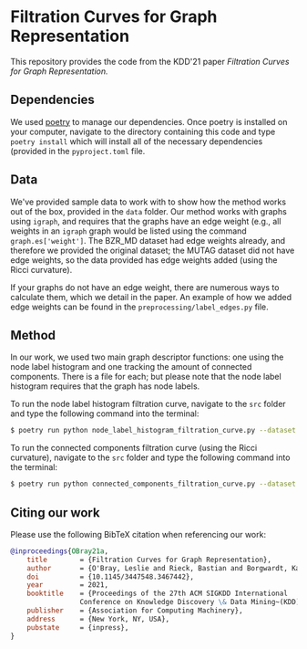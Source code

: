 # Filtration Curves for Graph Representation

This repository provides the code from the KDD'21 paper *Filtration
Curves for Graph Representation.* 

## Dependencies

We used [poetry](https://python-poetry.org/) to manage our dependencies.
Once poetry is installed on your computer, navigate to the directory
containing this code and type `poetry install` which will install all of
the necessary dependencies (provided in the `pyproject.toml` file.

## Data

We've provided sample data to work with to show how the method works out
of the box, provided in the `data` folder. Our method works with graphs
using `igraph`, and requires that the graphs have an edge weight (e.g.,
all weights in an `igraph` graph would be listed using the command `graph.es['weight']`. The BZR\_MD dataset had edge weights already, and therefore we provided the original dataset; the MUTAG dataset did not have edge weights, so the data provided has edge weights added (using the Ricci curvature).

If your graphs do not have an edge weight, there are numerous ways to
calculate them, which we detail in the paper. An example of how we added edge weights can be found in the `preprocessing/label_edges.py` file. 

## Method

In our work, we used two main graph descriptor functions: one using the node label histogram and one tracking the amount of connected components. There is a file for each; but please note that the node label histogram requires that the graph has node labels.

To run the node label histogram filtration curve, navigate to the `src`
folder and type the following command into the terminal:

```bash
$ poetry run python node_label_histogram_filtration_curve.py --dataset BZR_MD
```

To run the connected components filtration curve (using the Ricci
curvature), navigate to the `src`
folder and type the following command into the terminal:

```bash
$ poetry run python connected_components_filtration_curve.py --dataset MUTAG
```
 
## Citing our work

Please use the following BibTeX citation when referencing our work:

```bibtex
@inproceedings{OBray21a,
    title        = {Filtration Curves for Graph Representation},
    author       = {O'Bray, Leslie and Rieck, Bastian and Borgwardt, Karsten},
    doi          = {10.1145/3447548.3467442},
    year         = 2021,
    booktitle    = {Proceedings of the 27th ACM SIGKDD International
                 Conference on Knowledge Discovery \& Data Mining~(KDD)},
    publisher    = {Association for Computing Machinery},
    address      = {New York, NY, USA},
    pubstate     = {inpress},
}
```
